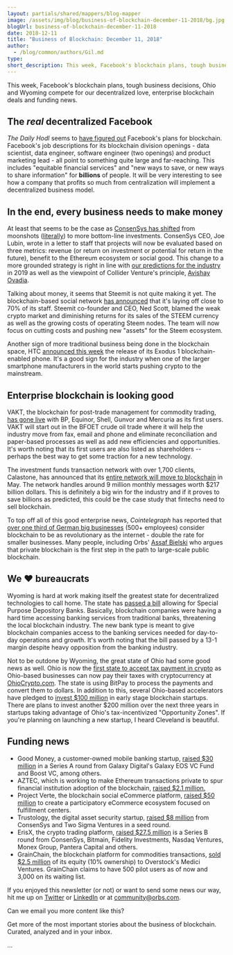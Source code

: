 ```yaml
---
layout: partials/shared/mappers/blog-mapper
image: /assets/img/blog/business-of-blockchain-december-11-2018/bg.jpg
blogUrl: business-of-blockchain-december-11-2018
date: 2018-12-11
title: "Business of Blockchain: December 11, 2018"
author:
  - /blog/common/authors/Gil.md
type:
short_description: This week, Facebook's blockchain plans, tough business decisions, Ohio and Wyoming compete for our decentralized love, enterprise blockchain deals and funding news.
---
```


This week, Facebook's blockchain plans, tough business decisions, Ohio and Wyoming compete for our decentralized love, enterprise blockchain deals and funding news.

## The _real_ decentralized Facebook

_The Daily Hodl_ seems to [have figured out](https://dailyhodl.com/2018/12/10/facebook-reveals-ultimate-goal-for-crypto-and-blockchain-technology/) Facebook's plans for blockchain. Facebook's job descriptions for its blockchain division openings - data scientist, data engineer, software engineer (two openings) and product marketing lead - all point to something quite large and far-reaching. This includes "equitable financial services" and "new ways to save, or new ways to share information" for **billions** of people. It will be very interesting to see how a company that profits so much from centralization will implement a decentralized business model.

## In the end, every business needs to make money

At least that seems to be the case as [ConsenSys has shifted](https://breakermag.com/exclusive-consensys-letter-to-staff-details-major-strategy-shift/) from moonshots ([literally](https://hackernoon.com/how-consensyss-acquisition-of-planetary-resources-puts-the-blockchain-at-the-center-of-the-99d781f6d359)) to more bottom-line investments. ConsenSys CEO, Joe Lubin, wrote in a letter to staff that projects will now be evaluated based on three metrics: revenue (or return on investment or potential for return in the future), benefit to the Ethereum ecosystem or social good. This change to a more grounded strategy is right in line with [our predictions for the industry](https://medium.com/orbs-network/blockchain-post-2018-crash-whats-next-7d85ffe1a9bd) in 2019 as well as the viewpoint of Collider Venture's principle, [Avishay Ovadia](https://medium.com/orbs-network/advice-for-blockchain-founders-what-vcs-want-to-see-from-your-project-an-interview-with-avishay-e1e45d411335).

Talking about money, it seems that Steemit is not quite making it yet. The blockchain-based social network [has announced](https://steemit.com/steem/@ned/2fajh9-steemit-update) that it's laying off close to 70% of its staff. Steemit co-founder and CEO, Ned Scott, blamed the weak crypto market and diminishing returns for its sales of the STEEM currency as well as the growing costs of operating Steem nodes. The team will now focus on cutting costs and pushing new "assets" for the Steem ecosystem.

Another sign of more traditional business being done in the blockchain space, HTC [announced this week](https://www.cryptoglobe.com/latest/2018/12/htc-blockchain-phone-released-charlie-lee-onboard-brave-installed-out-of-box/) the release of its Exodus 1 blockchain-enabled phone. It's a good sign for the industry when one of the larger smartphone manufacturers in the world starts pushing crypto to the mainstream.

## Enterprise blockchain is looking good

VAKT, the blockchain for post-trade management for commodity trading, [has gone live](https://www.gtreview.com/news/fintech/vakt-commodity-trade-blockchain-platform-goes-live-to-connect-with-komgo-by-year-end/) with BP, Equinor, Shell, Gunvor and Mercuria as its first users. VAKT will start out in the BFOET crude oil trade where it will help the industry move from fax, email and phone and eliminate reconciliation and paper-based processes as well as add new efficiencies and opportunities. It's worth noting that its first users are also listed as shareholders -- perhaps the best way to get some traction for a new technology.

The investment funds transaction network with over 1,700 clients, Calastone, has announced that its [entire network will move to blockchain](https://www.nytimes.com/reuters/2018/12/03/business/03reuters-funds-blockchain.html) in May. The network handles around 9 million monthly messages worth $217 billion dollars. This is definitely a big win for the industry and if it proves to save billions as predicted, this could be the case study that fintechs need to sell blockchain.

To top off all of this good enterprise news, _Cointelegraph_ has reported that [over one third of German big businesses](https://cointelegraph.com/news/over-one-third-of-german-big-business-finds-blockchain-tech-as-impactful-as-internet) (500+ employees) consider blockchain to be as revolutionary as the internet - double the rate for smaller businesses. Many people, including Orbs' [Assaf Bielski](https://medium.com/orbs-network/enterprise-blockchain-is-a-great-stepping-stone-to-public-blockchain-success-28d17c5fefb) who argues that private blockchain is the first step in the path to large-scale public blockchain.

## We ♥ bureaucrats

Wyoming is hard at work making itself the greatest state for decentralized technologies to call home. The state has [passed a bill](https://www.nasdaq.com/article/wyoming-passes-bill-to-secure-banking-relations-for-blockchain-companies-cm1063906) allowing for Special Purpose Depository Banks. Basically, blockchain companies were having a hard time accessing banking services from traditional banks, threatening the local blockchain industry. The new bank type is meant to give blockchain companies access to the banking services needed for day-to-day operations and growth. It's worth noting that the bill passed by a 13-1 margin despite heavy opposition from the banking industry.

Not to be outdone by Wyoming, the great state of Ohio had some good news as well. Ohio is now the [first state to accept tax payment in crypto](https://www.forbes.com/sites/kellyphillipserb/2018/11/26/ohio-becomes-the-first-state-to-allow-taxpayers-to-pay-tax-bills-using-cryptocurrency/#33e32d716b04) as Ohio-based businesses can now pay their taxes with cryptocurrency at [OhioCrypto.com](https://ohiocrypto.com). The state is using BitPay to process the payments and convert them to dollars. In addition to this, several Ohio-based accelerators have pledged to [invest $100 million](https://www.cleveland.com/news/2018/12/jumpstart-flashstarts-announce-millions-of-dollars-in-funding-for-blockchain-startups.html) in early stage blockchain startups. There are plans to invest another $200 million over the next three years in startups taking advantage of Ohio's tax-incentivized "Opportunity Zones". If you're planning on launching a new startup, I heard Cleveland is beautiful.

## Funding news

- Good Money, a customer-owned mobile banking startup, [raised $30 million](http://www.xbt.money/good-money-gets-30-million-series-a-financing-led-by-galaxy-digitals-eos-vc-fund/) in a Series A round from Galaxy Digital's Galaxy EOS VC Fund and Boost VC, among others.
- AZTEC, which is working to make Ethereum transactions private to spur financial institution adoption of the blockchain, [raised $2.1 million.](https://www.coindesk.com/consensys-backs-2-1-million-funding-round-for-ethereum-privacy-startup)
- Project Verte, the blockchain social eCommerce platform, [raised $50 million](https://www.businesswire.com/news/home/20181205005215/en/Introducing-Project-Verte-Unlocking-Potential-Community-Technology) to create a participatory eCommerce ecosystem focused on fulfillment centers.
- Trustology, the digital asset security startup, [raised $8 million](https://venturebeat.com/2018/12/06/trustology-raises-8-million-to-safeguard-digital-assets/) from ConsenSys and Two Sigma Ventures in a seed round.
- ErisX, the crypto trading platform, [raised $27.5 million](https://www.digitalcoinnews.com/wall-street-crypto-exchange-erisx-attracts-funding-from-big-brands/) is a Series B round from ConsenSys, Bitmain, Fidelity Investments, Nasdaq Ventures, Monex Group, Pantera Capital and others.
- GrainChain, the blockchain platform for commodities transactions, [sold $2.5 million](https://www.coindesk.com/overstocks-medici-invests-2-5-million-in-grain-tech-firms-blockchain-pivot) of its equity (10% ownership) to Overstock's Medici Ventures. GrainChain claims to have 500 pilot users as of now and 3,000 on its waiting list.

If you enjoyed this newsletter (or not) or want to send some news our way, hit me up on [Twitter](https://twitter.com/billyattar) or [LinkedIn](https://www.linkedin.com/in/billyattar/) or at [community@orbs.com](mailto:community@orbs.com).

Can we email you more content like this?

Get more of the most important stories about the business of blockchain. Curated, analyzed and in your inbox.

...
